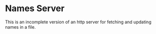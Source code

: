# Names Server

This is an incomplete version of an http server for fetching and updating names in a file.